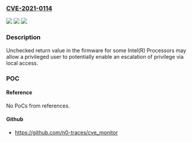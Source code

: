 ### [CVE-2021-0114](https://cve.mitre.org/cgi-bin/cvename.cgi?name=CVE-2021-0114)
![](https://img.shields.io/static/v1?label=Product&message=Intel(R)%20Processors&color=blue)
![](https://img.shields.io/static/v1?label=Version&message=n%2Fa&color=blue)
![](https://img.shields.io/static/v1?label=Vulnerability&message=escalation%20of%20privilege%20&color=brighgreen)

### Description

Unchecked return value in the firmware for some Intel(R) Processors may allow a privileged user to potentially enable an escalation of privilege via local access.

### POC

#### Reference
No PoCs from references.

#### Github
- https://github.com/n0-traces/cve_monitor

